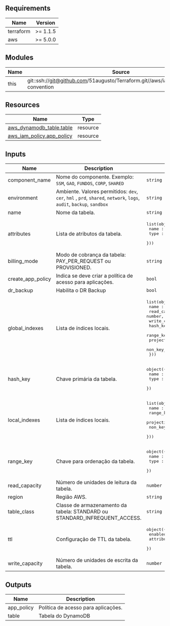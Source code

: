 <!-- BEGIN_TF_DOCS -->
## Requirements

| Name | Version |
|------|---------|
| terraform | >= 1.1.5 |
| aws | >= 5.0.0 |

## Modules

| Name | Source | Version |
|------|--------|---------|
| this | git::ssh://git@github.com/51augusto/Terraform.git//aws/iac/modules/naming-convention | master |

## Resources

| Name | Type |
|------|------|
| [aws_dynamodb_table.table](https://registry.terraform.io/providers/hashicorp/aws/latest/docs/resources/dynamodb_table) | resource |
| [aws_iam_policy.app_policy](https://registry.terraform.io/providers/hashicorp/aws/latest/docs/resources/iam_policy) | resource |

## Inputs

| Name | Description | Type | Default | Required |
|------|-------------|------|---------|:--------:|
| component\_name | Nome do componente. Exemplo: `SSM`, `GAO`, `FUNDOS`, `CORP`, `SHARED` | `string` | n/a | yes |
| environment | Ambiente. Valores permitidos: `dev`, `cer`, `hml` , `prd`, `shared`, `network`, `logs`, `audit`, `backup`, `sandbox` | `string` | n/a | yes |
| name | Nome da tabela. | `string` | n/a | yes |
| attributes | Lista de atributos da tabela. | <pre>list(object({<br/>    name : string,<br/>    type : string<br/>  }))</pre> | `[]` | no |
| billing\_mode | Modo de cobrança da tabela: PAY\_PER\_REQUEST ou PROVISIONED. | `string` | `"PAY_PER_REQUEST"` | no |
| create\_app\_policy | Indica se deve criar a política de acesso para aplicações. | `bool` | `false` | no |
| dr\_backup | Habilita o DR Backup | `bool` | `false` | no |
| global\_indexes | Lista de índices locais. | <pre>list(object({<br/>    name : string,<br/>    read_capacity : number,<br/>    write_capacity : number,<br/>    hash_key : string,<br/>    range_key : string,<br/>    projection_type : string,<br/>    non_key_attributes : list(string)<br/>  }))</pre> | `[]` | no |
| hash\_key | Chave primária da tabela. | <pre>object({<br/>    name : string,<br/>    type : string<br/>  })</pre> | <pre>{<br/>  "name": "ID",<br/>  "type": "N"<br/>}</pre> | no |
| local\_indexes | Lista de índices locais. | <pre>list(object({<br/>    name : string,<br/>    range_key : string,<br/>    projection_type : string,<br/>    non_key_attributes : list(string)<br/>  }))</pre> | `[]` | no |
| range\_key | Chave para ordenação da tabela. | <pre>object({<br/>    name : string,<br/>    type : string<br/>  })</pre> | `null` | no |
| read\_capacity | Número de unidades de leitura da tabela. | `number` | `null` | no |
| region | Região AWS. | `string` | `"us-east-1"` | no |
| table\_class | Classe de armazenamento da tabela: STANDARD ou STANDARD\_INFREQUENT\_ACCESS. | `string` | `"STANDARD"` | no |
| ttl | Configuração de TTL da tabela. | <pre>object({<br/>    enabled : bool,<br/>    attribute : string<br/>  })</pre> | <pre>{<br/>  "attribute": "ttl",<br/>  "enabled": false<br/>}</pre> | no |
| write\_capacity | Número de unidades de escrita da tabela. | `number` | `null` | no |

## Outputs

| Name | Description |
|------|-------------|
| app\_policy | Política de acesso para aplicações. |
| table | Tabela do DynamoDB |
<!-- END_TF_DOCS -->